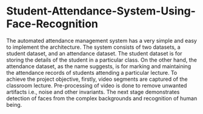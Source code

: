 # Student-Attendance-System-Using-Face-Recognition
The automated attendance management system has a very simple and easy to implement the architecture. The system consists of two datasets, a student dataset, and an attendance dataset.
The student dataset is for storing the details of the student in a particular class. On the other hand, the attendance dataset, as the name suggests, is for marking and maintaining the attendance records of students attending a particular lecture. To achieve the project objective, firstly, video segments are captured of the classroom lecture. Pre-processing of video is done to remove unwanted artifacts i.e., noise and other invariants. The next stage demonstrates detection of faces from the complex backgrounds and recognition of human being.
